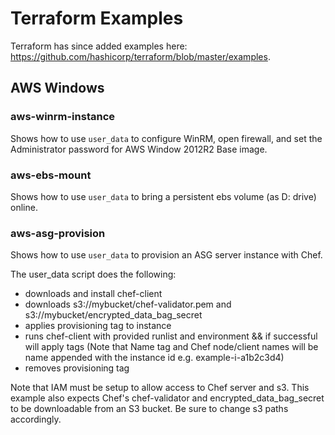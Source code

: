 # Terraform Examples

Terraform has since added examples here: https://github.com/hashicorp/terraform/blob/master/examples.

## AWS Windows

### aws-winrm-instance

Shows how to use `user_data` to configure WinRM, open firewall, and set the Administrator 
password for AWS Window 2012R2 Base image.

### aws-ebs-mount		
 		
Shows how to use `user_data` to bring a persistent ebs volume (as D: drive) online.

### aws-asg-provision

Shows how to use `user_data` to provision an ASG server instance with Chef. 
 
The user_data script does the following:
- downloads and install chef-client
- downloads s3://mybucket/chef-validator.pem and s3://mybucket/encrypted_data_bag_secret
- applies provisioning tag to instance
- runs chef-client with provided runlist and environment && if successful will apply tags 
  (Note that Name tag and Chef node/client names will be name appended with the instance id e.g. example-i-a1b2c3d4)
- removes provisioning tag
  
Note that IAM must be setup to allow access to Chef server and s3.  This example also expects Chef's chef-validator and 
encrypted_data_bag_secret to be downloadable from an S3 bucket.  Be sure to change s3 paths accordingly. 
